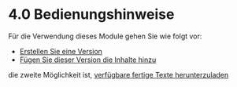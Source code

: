 # 4.0 Bedienungshinweise

Für die Verwendung dieses Module gehen Sie wie folgt vor:  
* [Erstellen Sie eine Version](2admin_versions.md)
* [Fügen Sie dieser Version die Inhalte hinzu](2admin_contents.md)

die zweite Möglichkeit ist, [verfügbare fertige Texte herunterzuladen](2admin_onlineversions.md)
